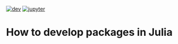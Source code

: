 [![dev](https://img.shields.io/badge/docs-stable-blue.svg)](https://juliaturkudatascience.github.io/PkgTutorial.jl/dev/)
[![jupyter](https://img.shields.io/badge/Made%20with-Jupyter-orange?style=for-the-badge&logo=Jupyter)](https://github.com/JuliaTurkuDataScience/PkgTutorial.jl/blob/main/notebook.ipynb)

# How to develop packages in Julia
